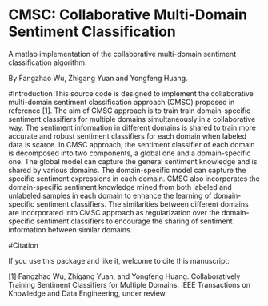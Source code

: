 # CMSC: Collaborative Multi-Domain Sentiment Classification

A matlab implementation of the collaborative multi-domain sentiment classification algorithm.

By Fangzhao Wu, Zhigang Yuan and Yongfeng Huang.

#Introduction
This source code is designed to implement the collaborative multi-domain sentiment classification approach (CMSC) proposed in reference [1]. The aim of CMSC approach is to train train domain-specific sentiment classifiers for multiple domains simultaneously in a collaborative way. The sentiment information in different domains is shared to train more accurate and robust sentiment classifiers for each domain when labeled data is scarce. In CMSC approach, the sentiment classifier of each domain is decomposed into two components, a global one and a domain-specific one. The global model can capture the general sentiment knowledge and is shared by various domains. The domain-specific model can capture the specific sentiment expressions in each domain. CMSC also incorporates the domain-specific sentiment knowledge mined from both labeled and unlabeled samples in each domain to enhance the learning of domain-specific sentiment classifiers. The similarities between different domains are incorporated into CMSC approach as regularization over the domain-specific sentiment classifiers to encourage the sharing of sentiment information between similar domains.


#Citation

If you use this package and like it, welcome to cite this manuscript:

[1] Fangzhao Wu, Zhigang Yuan, and Yongfeng Huang. Collaboratively Training Sentiment Classifiers for Multiple Domains. IEEE Transactions on Knowledge and Data Engineering, under review.

